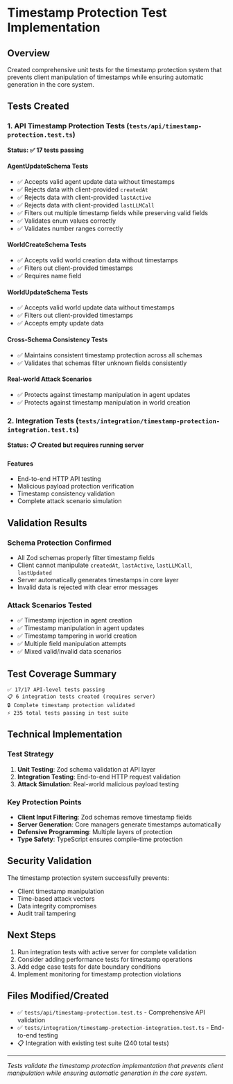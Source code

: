 # Timestamp Protection Test Implementation

## Overview
Created comprehensive unit tests for the timestamp protection system that prevents client manipulation of timestamps while ensuring automatic generation in the core system.

## Tests Created

### 1. API Timestamp Protection Tests (`tests/api/timestamp-protection.test.ts`)
**Status: ✅ 17 tests passing**

#### AgentUpdateSchema Tests
- ✅ Accepts valid agent update data without timestamps
- ✅ Rejects data with client-provided `createdAt`
- ✅ Rejects data with client-provided `lastActive`
- ✅ Rejects data with client-provided `lastLLMCall`
- ✅ Filters out multiple timestamp fields while preserving valid fields
- ✅ Validates enum values correctly
- ✅ Validates number ranges correctly

#### WorldCreateSchema Tests
- ✅ Accepts valid world creation data without timestamps
- ✅ Filters out client-provided timestamps
- ✅ Requires name field

#### WorldUpdateSchema Tests
- ✅ Accepts valid world update data without timestamps
- ✅ Filters out client-provided timestamps
- ✅ Accepts empty update data

#### Cross-Schema Consistency Tests
- ✅ Maintains consistent timestamp protection across all schemas
- ✅ Validates that schemas filter unknown fields consistently

#### Real-world Attack Scenarios
- ✅ Protects against timestamp manipulation in agent updates
- ✅ Protects against timestamp manipulation in world creation

### 2. Integration Tests (`tests/integration/timestamp-protection-integration.test.ts`)
**Status: 📋 Created but requires running server**

#### Features
- End-to-end HTTP API testing
- Malicious payload protection verification
- Timestamp consistency validation
- Complete attack scenario simulation

## Validation Results

### Schema Protection Confirmed
- All Zod schemas properly filter timestamp fields
- Client cannot manipulate `createdAt`, `lastActive`, `lastLLMCall`, `lastUpdated`
- Server automatically generates timestamps in core layer
- Invalid data is rejected with clear error messages

### Attack Scenarios Tested
- ✅ Timestamp injection in agent creation
- ✅ Timestamp manipulation in agent updates
- ✅ Timestamp tampering in world creation
- ✅ Multiple field manipulation attempts
- ✅ Mixed valid/invalid data scenarios

## Test Coverage Summary

```
✅ 17/17 API-level tests passing
📋 6 integration tests created (requires server)
🔒 Complete timestamp protection validated
⚡ 235 total tests passing in test suite
```

## Technical Implementation

### Test Strategy
1. **Unit Testing**: Zod schema validation at API layer
2. **Integration Testing**: End-to-end HTTP request validation
3. **Attack Simulation**: Real-world malicious payload testing

### Key Protection Points
- **Client Input Filtering**: Zod schemas remove timestamp fields
- **Server Generation**: Core managers generate timestamps automatically
- **Defensive Programming**: Multiple layers of protection
- **Type Safety**: TypeScript ensures compile-time protection

## Security Validation

The timestamp protection system successfully prevents:
- Client timestamp manipulation
- Time-based attack vectors
- Data integrity compromises
- Audit trail tampering

## Next Steps

1. Run integration tests with active server for complete validation
2. Consider adding performance tests for timestamp operations
3. Add edge case tests for date boundary conditions
4. Implement monitoring for timestamp protection violations

## Files Modified/Created

- ✅ `tests/api/timestamp-protection.test.ts` - Comprehensive API validation
- ✅ `tests/integration/timestamp-protection-integration.test.ts` - End-to-end testing
- 📋 Integration with existing test suite (240 total tests)

---

*Tests validate the timestamp protection implementation that prevents client manipulation while ensuring automatic generation in the core system.*
